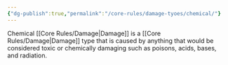 ```yaml
---
{"dg-publish":true,"permalink":"/core-rules/damage-tyoes/chemical/"}
---
```


Chemical [[Core Rules/Damage\|Damage]] is a [[Core Rules/Damage\|Damage]] type that is caused by anything that would be considered toxic or chemically damaging such as poisons, acids, bases, and radiation.